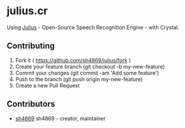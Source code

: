 # julius.cr

Using [Julius](https://github.com/julius-speech/julius) - Open-Source Speech Recognition Engine - with Crystal.

## Contributing

1. Fork it ( https://github.com/sh4869/julius/fork )
2. Create your feature branch (git checkout -b my-new-feature)
3. Commit your changes (git commit -am 'Add some feature')
4. Push to the branch (git push origin my-new-feature)
5. Create a new Pull Request

## Contributors

- [sh4869](https://github.com/sh4869) sh4869 - creator, maintainer
